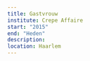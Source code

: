 ```yaml
---
title: Gastvrouw
institute: Crepe Affaire
start: "2015"
end: "Heden"
description:
location: Haarlem
---
```

